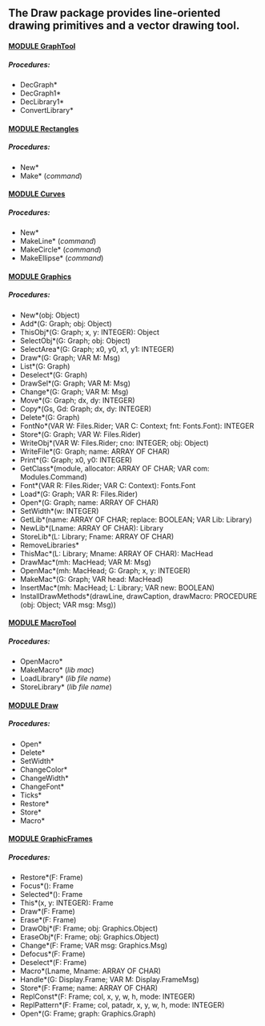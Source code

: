## The Draw package provides line-oriented drawing primitives and a vector drawing tool.


#### [MODULE GraphTool](https://github.com/io-core/Draw/blob/main/GraphTool.Mod)
##### Procedures:
* DecGraph*
* DecGraph1*
* DecLibrary1*
* ConvertLibrary*

#### [MODULE Rectangles](https://github.com/io-core/Draw/blob/main/Rectangles.Mod)
##### Procedures:
* New*
* Make*  (*command*)

#### [MODULE Curves](https://github.com/io-core/Draw/blob/main/Curves.Mod)
##### Procedures:
* New*
* MakeLine*  (*command*)
* MakeCircle*  (*command*)
* MakeEllipse*  (*command*)

#### [MODULE Graphics](https://github.com/io-core/Draw/blob/main/Graphics.Mod)
##### Procedures:
* New*(obj: Object)
* Add*(G: Graph; obj: Object)
* ThisObj*(G: Graph; x, y: INTEGER): Object
* SelectObj*(G: Graph; obj: Object)
* SelectArea*(G: Graph; x0, y0, x1, y1: INTEGER)
* Draw*(G: Graph; VAR M: Msg)
* List*(G: Graph)
* Deselect*(G: Graph)
* DrawSel*(G: Graph; VAR M: Msg)
* Change*(G: Graph; VAR M: Msg)
* Move*(G: Graph; dx, dy: INTEGER)
* Copy*(Gs, Gd: Graph; dx, dy: INTEGER)
* Delete*(G: Graph)
* FontNo*(VAR W: Files.Rider; VAR C: Context; fnt: Fonts.Font): INTEGER
* Store*(G: Graph; VAR W: Files.Rider)
* WriteObj*(VAR W: Files.Rider; cno: INTEGER; obj: Object)
* WriteFile*(G: Graph; name: ARRAY OF CHAR)
* Print*(G: Graph; x0, y0: INTEGER)
* GetClass*(module, allocator: ARRAY OF CHAR; VAR com: Modules.Command)
* Font*(VAR R: Files.Rider; VAR C: Context): Fonts.Font
* Load*(G: Graph; VAR R: Files.Rider)
* Open*(G: Graph; name: ARRAY OF CHAR)
* SetWidth*(w: INTEGER)
* GetLib*(name: ARRAY OF CHAR; replace: BOOLEAN; VAR Lib: Library)
* NewLib*(Lname: ARRAY OF CHAR): Library
* StoreLib*(L: Library; Fname: ARRAY OF CHAR)
* RemoveLibraries*
* ThisMac*(L: Library; Mname: ARRAY OF CHAR): MacHead
* DrawMac*(mh: MacHead; VAR M: Msg)
* OpenMac*(mh: MacHead; G: Graph; x, y: INTEGER)
* MakeMac*(G: Graph; VAR head: MacHead)
* InsertMac*(mh: MacHead; L: Library; VAR new: BOOLEAN)
* InstallDrawMethods*(drawLine, drawCaption, drawMacro: PROCEDURE (obj: Object; VAR msg: Msg))

#### [MODULE MacroTool](https://github.com/io-core/Draw/blob/main/MacroTool.Mod)
##### Procedures:
* OpenMacro*
* MakeMacro*  (*lib mac*)
* LoadLibrary*  (*lib file name*)
* StoreLibrary*  (*lib file name*)

#### [MODULE Draw](https://github.com/io-core/Draw/blob/main/Draw.Mod)
##### Procedures:
* Open*
* Delete*
* SetWidth*
* ChangeColor*
* ChangeWidth*
* ChangeFont*
* Ticks*
* Restore*
* Store*
* Macro*

#### [MODULE GraphicFrames](https://github.com/io-core/Draw/blob/main/GraphicFrames.Mod)
##### Procedures:
* Restore*(F: Frame)
* Focus*(): Frame
* Selected*(): Frame
* This*(x, y: INTEGER): Frame
* Draw*(F: Frame)
* Erase*(F: Frame)
* DrawObj*(F: Frame; obj: Graphics.Object)
* EraseObj*(F: Frame; obj: Graphics.Object)
* Change*(F: Frame; VAR msg: Graphics.Msg)
* Defocus*(F: Frame)
* Deselect*(F: Frame)
* Macro*(Lname, Mname: ARRAY OF CHAR)
* Handle*(G: Display.Frame; VAR M: Display.FrameMsg)
* Store*(F: Frame; name: ARRAY OF CHAR)
* ReplConst*(F: Frame; col, x, y, w, h, mode: INTEGER)
* ReplPattern*(F: Frame; col, patadr, x, y, w, h, mode: INTEGER)
* Open*(G: Frame; graph: Graphics.Graph) 
